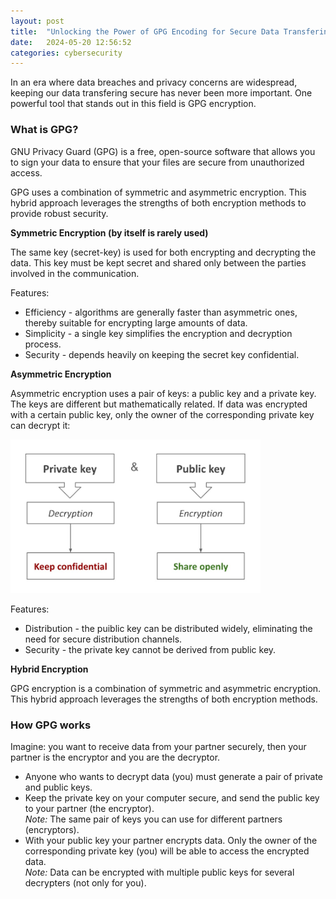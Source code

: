 ```yaml
---
layout: post
title:  "Unlocking the Power of GPG Encoding for Secure Data Transfering"
date:   2024-05-20 12:56:52
categories: cybersecurity
---
```


In an era where data breaches and privacy concerns are widespread,
keeping our data transfering secure has never been more important. 
One powerful tool that stands out in this field is GPG encryption.

### What is GPG?

GNU Privacy Guard (GPG) is a free, open-source software that allows you 
to sign your data to ensure that your files are secure from 
unauthorized access.

GPG uses a combination of symmetric and asymmetric encryption.
This hybrid approach leverages the strengths of both encryption 
methods to provide robust security.

**Symmetric Encryption (by itself is rarely used)**

The same key (secret-key) is used for both encrypting and decrypting the data. 
This key must be kept secret and shared only between the parties involved 
in the communication. 

Features:
* Efficiency - algorithms are generally faster than asymmetric ones, thereby suitable for encrypting large amounts of data.
* Simplicity - a single key simplifies the encryption and decryption process.
* Security - depends heavily on keeping the secret key confidential. 


**Asymmetric Encryption**

Asymmetric encryption uses a pair of keys: a public key and a private key.
The keys are different but mathematically related.
If data was encrypted with a certain public key, only the owner of 
the corresponding private key can decrypt it:

<img src="/assets/posts/gpg-1.jpg" width="400"/>

Features:
* Distribution - the puiblic key can be distributed widely, eliminating the need for 
secure distribution channels.
* Security - the private key cannot be derived from public key.


**Hybrid Encryption**

GPG encryption is a combination of symmetric and asymmetric encryption. 
This hybrid approach leverages the strengths of both encryption methods.


### How GPG works

Imagine: you want to receive data from your partner securely, 
then your partner is the encryptor and you are the decryptor.
 
* Anyone who wants to decrypt data (you) must generate a pair of private and public keys. 
* Keep the private key on your computer secure, and send the public key to your partner (the encryptor).\
_Note:_ The same pair of keys you can use for different partners (encryptors). 
* With your public key your partner encrypts data. 
Only the owner of the corresponding private key (you) will be able to access the encrypted data.\
_Note:_ Data can be encrypted with multiple public keys for several decrypters (not only for you).


[jekyll-docs]: https://jekyllrb.com/docs/home
[jekyll-gh]:   https://github.com/jekyll/jekyll
[jekyll-talk]: https://talk.jekyllrb.com/
